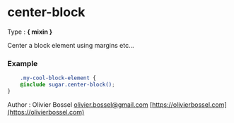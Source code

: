 # center-block

<!-- @namespace: sugar.scss.mixin.center-block -->

Type : **{ mixin }**


Center a block element using margins etc...


### Example
```scss
	.my-cool-block-element {
	@include sugar.center-block();
}
```
Author : Olivier Bossel [olivier.bossel@gmail.com](mailto:olivier.bossel@gmail.com) [https://olivierbossel.com](https://olivierbossel.com)